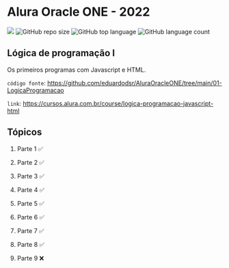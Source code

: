 # Alura Oracle ONE - 2022

[![](https://img.shields.io/badge/made_by-eduardodsr-green)](https://github.com/eduardodsr/)
![GitHub repo size](https://img.shields.io/github/repo-size/eduardodsr/AluraOracleONE)
![GitHub top language](https://img.shields.io/github/languages/top/eduardodsr/AluraOracleONE)
![GitHub language count](https://img.shields.io/github/languages/count/eduardodsr/AluraOracleONE)

## Lógica de programação I

Os primeiros programas com Javascript e HTML.

`código fonte`: 
https://github.com/eduardodsr/AluraOracleONE/tree/main/01-LogicaProgramacao

`link`: 
https://cursos.alura.com.br/course/logica-programacao-javascript-html

## Tópicos

1. Parte 1 ✅

2. Parte 2 ✅

3. Parte 3 ✅

4. Parte 4 ✅

5. Parte 5 ✅

6. Parte 6 ✅
 
7. Parte 7 ✅

8. Parte 8 ✅

9. Parte 9 ❌
 
